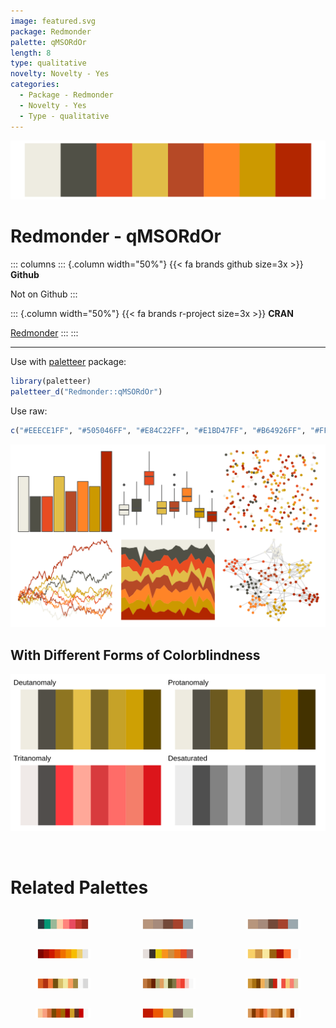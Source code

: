 ```yaml
---
image: featured.svg
package: Redmonder
palette: qMSORdOr
length: 8
type: qualitative
novelty: Novelty - Yes
categories:
  - Package - Redmonder
  - Novelty - Yes
  - Type - qualitative
---
```


![](featured.svg)

# Redmonder - qMSORdOr 

::: columns
::: {.column width="50%"}
{{< fa brands github size=3x >}}
**Github**

Not on Github
:::

::: {.column width="50%"}
{{< fa brands r-project size=3x >}}
**CRAN**

[Redmonder](https://CRAN.R-project.org/package=Redmonder)
:::
:::

<hr> 

Use with [paletteer](https://emilhvitfeldt.github.io/paletteer/) package:

```r
library(paletteer)
paletteer_d("Redmonder::qMSORdOr")
```

Use raw:

```r
c("#EEECE1FF", "#505046FF", "#E84C22FF", "#E1BD47FF", "#B64926FF", "#FF8427FF", "#CC9900FF", "#B22600FF")
``` 

![](examples.png) <br>

## With Different Forms of Colorblindness

![](colorblind.svg) 

<br>

# Related Palettes

<div class="list" style="display: grid; grid-template-columns: auto auto auto;"> <figure class="figure">
<a href="../../awtools/a_palette/"> <img src="../../awtools/a_palette/featured.svg" style="width: 100%;" class="figure-img"></a>
</figure> <figure class="figure">
<a href="../../ButterflyColors/hamadryas_feronia/"> <img src="../../ButterflyColors/hamadryas_feronia/featured.svg" style="width: 100%;" class="figure-img"></a>
</figure> <figure class="figure">
<a href="../../ButterflyColors/hamadryas_feronia/"> <img src="../../ButterflyColors/hamadryas_feronia/featured.svg" style="width: 100%;" class="figure-img"></a>
</figure> <figure class="figure">
<a href="../../trekcolors/breen2/"> <img src="../../trekcolors/breen2/featured.svg" style="width: 100%;" class="figure-img"></a>
</figure> <figure class="figure">
<a href="../../Redmonder/qMSOYl/"> <img src="../../Redmonder/qMSOYl/featured.svg" style="width: 100%;" class="figure-img"></a>
</figure> <figure class="figure">
<a href="../../palettetown/ninetales/"> <img src="../../palettetown/ninetales/featured.svg" style="width: 100%;" class="figure-img"></a>
</figure> <figure class="figure">
<a href="../../palettetown/krabby/"> <img src="../../palettetown/krabby/featured.svg" style="width: 100%;" class="figure-img"></a>
</figure> <figure class="figure">
<a href="../../palettetown/dugtrio/"> <img src="../../palettetown/dugtrio/featured.svg" style="width: 100%;" class="figure-img"></a>
</figure> <figure class="figure">
<a href="../../palettetown/fearow/"> <img src="../../palettetown/fearow/featured.svg" style="width: 100%;" class="figure-img"></a>
</figure> <figure class="figure">
<a href="../../palettetown/cleffa/"> <img src="../../palettetown/cleffa/featured.svg" style="width: 100%;" class="figure-img"></a>
</figure> <figure class="figure">
<a href="../../fishualize/Phractocephalus_hemioliopterus/"> <img src="../../fishualize/Phractocephalus_hemioliopterus/featured.svg" style="width: 100%;" class="figure-img"></a>
</figure> <figure class="figure">
<a href="../../palettetown/vulpix/"> <img src="../../palettetown/vulpix/featured.svg" style="width: 100%;" class="figure-img"></a>
</figure> 
</div>
